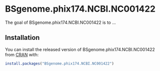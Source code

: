 
<!-- README.md is generated from README.Rmd. Please edit that file -->

# BSgenome.phix174.NCBI.NC001422

<!-- badges: start -->

<!-- badges: end -->

The goal of BSgenome.phix174.NCBI.NC001422 is to …

## Installation

You can install the released version of BSgenome.phix174.NCBI.NC001422
from [CRAN](https://CRAN.R-project.org) with:

``` r
install.packages("BSgenome.phix174.NCBI.NC001422")
```
